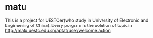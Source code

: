 # matu
This is a project for UESTCer(who study in University of Electronic and Engineering of China).
Every porgram is the solution of topic in http://matu.uestc.edu.cn/aptat/user/welcome.action
